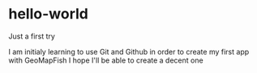 # hello-world
Just a first try

I am initialy learning to use Git and Github in order to create my first app with GeoMapFish
I hope I'll be able to create a decent one 
